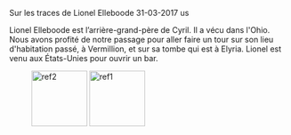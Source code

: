 Sur les traces de Lionel Elleboode
31-03-2017
us

Lionel Elleboode est l’arrière-grand-père de Cyril. Il a vécu dans l'Ohio. Nous avons profité de notre passage pour aller faire un tour sur son lieu d'habitation passé, à Vermillion, et sur sa tombe qui est à Elyria. Lionel est venu aux États-Unies pour ouvrir un bar.

<figure>
  <img src='{{ imgThumb "1.jpg"}}' data-image-opened='{{img "1.jpg" }}' class="image" alt="ref2" style="width:100px"/>
  <img src='{{ imgThumb "2.jpg"}}' data-image-opened='{{img "2.jpg" }}' class="image" alt="ref1" style="width:100px"/>
</figure>
